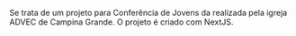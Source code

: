 Se trata de um projeto para Conferência de Jovens da realizada pela igreja ADVEC de Campina Grande. O projeto é criado com NextJS.
